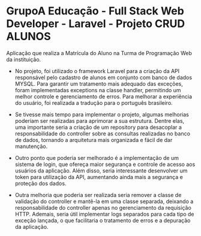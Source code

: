 # GrupoA Educação - Full Stack Web Developer - Laravel - Projeto CRUD ALUNOS


Aplicação que realiza a Matrícula do Aluno na Turma de Programação Web da instituição.

- No projeto, foi utilizado o framework Laravel para a criação da API responsável pelo cadastro de alunos em conjunto com banco de dados MYSQL. Para garantir um tratamento mais adequado das exceções, foram implementadas exceptions na classe handler, permitindo um melhor controle e gerenciamento de erros. Para melhorar a experiência do usuário, foi realizada a tradução para o português brasileiro.


-  Se tivesse mais tempo para implementar o projeto, algumas melhorias poderiam ser realizadas para aprimorar a sua estrutura. Dentre elas, uma importante seria a criação de um repository para desacoplar a responsabilidade do controller sobre as consultas realizadas no banco de dados, tornando a arquitetura mais organizada e fácil de dar manutenção.

- Outro ponto que poderia ser melhorado é a implementação de um sistema de login, que ofereça maior segurança e controle de acesso aos usuários da aplicação. Além disso, seria interessante desenvolver um token para utilização da API, aumentando ainda mais a segurança e proteção dos dados.

- Outra melhoria que poderia ser realizada seria remover a classe de validação do controller e mantê-la em uma classe separada, deixando a responsabilidade do controller apenas no gerenciamento da requisição HTTP. Ademais, seria útil implementar logs separados para cada tipo de exceção lançada, o que facilitaria o tratamento de erros e a depuração da aplicação.
